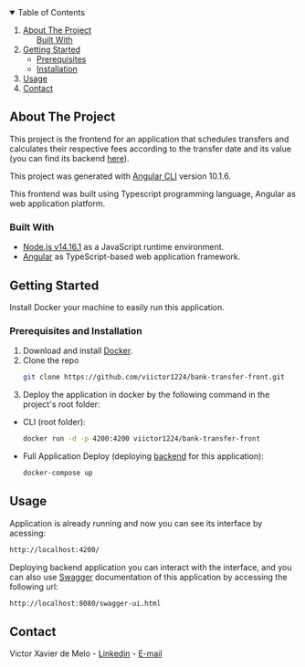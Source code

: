 <!-- TABLE OF CONTENTS -->
<details open="open">
  <summary>Table of Contents</summary>
  <ol>
    <li>
      <a href="#about-the-project">About The Project</a>
      <ul>
        <a href="#built-with">Built With</a>
      </ul>
    </li>
    <li>
      <a href="#getting-started">Getting Started</a>
      <ul>
        <li><a href="#prerequisites">Prerequisites</a></li>
        <li><a href="#installation">Installation</a></li>
      </ul>
    </li>
    <li><a href="#usage">Usage</a></li>
    <li><a href="#contact">Contact</a></li>
  </ol>
</details>



<!-- ABOUT THE PROJECT -->
## About The Project

This project is the frontend for an application that schedules transfers and calculates their respective fees according to the transfer date and its value (you can find its backend [here](https://github.com/viictor1224/bank-transfer-scheduler)).

This project was generated with [Angular CLI](https://github.com/angular/angular-cli) version 10.1.6.

This frontend was built using Typescript programming language, Angular as web application platform.

### Built With

* [Node.js v14.16.1](https://nodejs.org/pt-br/) as a JavaScript runtime environment.
* [Angular](https://angular.io/cli) as TypeScript-based web application framework.


<!-- GETTING STARTED -->
## Getting Started

Install Docker your machine to easily run this application.

### Prerequisites and Installation


1. Download and install [Docker](https://www.docker.com/).
2. Clone the repo
   ```sh
   git clone https://github.com/viictor1224/bank-transfer-front.git
   ```
3. Deploy the application in docker by the following command in the project's root folder:
* CLI (root folder):
  ```sh
  docker run -d -p 4200:4200 viictor1224/bank-transfer-front
  ```

* Full Application Deploy (deploying [backend](https://github.com/viictor1224/bank-transfer-scheduler) for this application):
  ```sh
  docker-compose up
  ```


<!-- USAGE EXAMPLES -->
## Usage

Application is already running and now you can see its interface by acessing:
  ```sh
http://localhost:4200/
  ```

Deploying backend application you can interact with the interface, and you can also use [Swagger](https://swagger.io/) documentation of this application by accessing the following url:
  ```sh
http://localhost:8080/swagger-ui.html
  ```

<!-- CONTACT -->
## Contact

Victor Xavier de Melo - [Linkedin](https://www.linkedin.com/in/victor-xavier-388855164/) - [E-mail](victorxm1@gmail.com)
